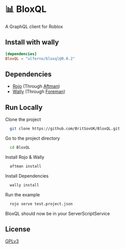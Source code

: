 
# 📊 BloxQL

A GraphQL client for Roblox

## Install with wally
```toml
[dependencies]
BloxQL = "ulferno/bloxql@0.0.2"
```


## Dependencies

- [Rojo](https://github.com/rojo-rbx/rojo) (Through [Aftman](https://github.com/LPGhatguy/aftman))
- [Wally](https://github.com/UpliftGames/wally) (Through [Foreman](https://github.com/Roblox/foreman))
## Run Locally

Clone the project

```bash
  git clone https://github.com/BritSovUK/BloxQL.git
```

Go to the project directory

```bash
  cd BloxQL
```

Install Rojo & Wally

```bash
  aftman install
```

Install Dependencies

```bash
  wally install
```

Run the example

```bash
  rojo serve test.project.json
```

BloxQL should now be in your ServerScriptService


## License

[GPLv3](./README.md)
